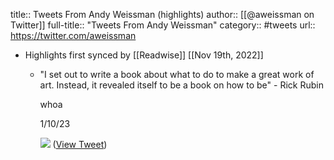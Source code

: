title:: Tweets From Andy Weissman (highlights)
author:: [[@aweissman on Twitter]]
full-title:: "Tweets From Andy Weissman"
category:: #tweets
url:: https://twitter.com/aweissman

- Highlights first synced by [[Readwise]] [[Nov 19th, 2022]]
	- "I set out to write a book about what to do to make a great work of art. Instead, it revealed itself to be a book on how to be" - Rick Rubin
	  
	  whoa
	  
	  1/10/23 
	  
	  ![](https://pbs.twimg.com/media/FW_qcy4XwAAZpJx.jpg) ([View Tweet](https://twitter.com/aweissman/status/1544711284461080578))